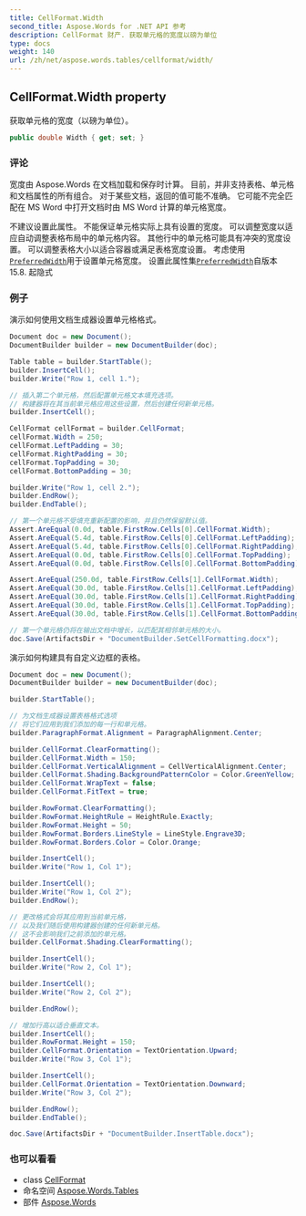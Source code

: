 ```yaml
---
title: CellFormat.Width
second_title: Aspose.Words for .NET API 参考
description: CellFormat 财产. 获取单元格的宽度以磅为单位
type: docs
weight: 140
url: /zh/net/aspose.words.tables/cellformat/width/
---
```

## CellFormat.Width property

获取单元格的宽度（以磅为单位）。

```csharp
public double Width { get; set; }
```

### 评论

宽度由 Aspose.Words 在文档加载和保存时计算。 目前，并非支持表格、单元格和文档属性的所有组合。 对于某些文档，返回的值可能不准确。 它可能不完全匹配在 MS Word 中打开文档时由 MS Word 计算的单元格宽度。

不建议设置此属性。 不能保证单元格实际上具有设置的宽度。 可以调整宽度以适应自动调整表格布局中的单元格内容。 其他行中的单元格可能具有冲突的宽度设置。 可以调整表格大小以适合容器或满足表格宽度设置。 考虑使用[`PreferredWidth`](../preferredwidth/)用于设置单元格宽度。 设置此属性集[`PreferredWidth`](../preferredwidth/)自版本 15.8. 起隐式

### 例子

演示如何使用文档生成器设置单元格格式。

```csharp
Document doc = new Document();
DocumentBuilder builder = new DocumentBuilder(doc);

Table table = builder.StartTable();
builder.InsertCell();
builder.Write("Row 1, cell 1.");

// 插入第二个单元格，然后配置单元格文本填充选项。
// 构建器将在其当前单元格应用这些设置，然后创建任何新单元格。
builder.InsertCell();

CellFormat cellFormat = builder.CellFormat;
cellFormat.Width = 250;
cellFormat.LeftPadding = 30;
cellFormat.RightPadding = 30;
cellFormat.TopPadding = 30;
cellFormat.BottomPadding = 30;

builder.Write("Row 1, cell 2.");
builder.EndRow();
builder.EndTable();

// 第一个单元格不受填充重新配置的影响，并且仍然保留默认值。
Assert.AreEqual(0.0d, table.FirstRow.Cells[0].CellFormat.Width);
Assert.AreEqual(5.4d, table.FirstRow.Cells[0].CellFormat.LeftPadding);
Assert.AreEqual(5.4d, table.FirstRow.Cells[0].CellFormat.RightPadding);
Assert.AreEqual(0.0d, table.FirstRow.Cells[0].CellFormat.TopPadding);
Assert.AreEqual(0.0d, table.FirstRow.Cells[0].CellFormat.BottomPadding);

Assert.AreEqual(250.0d, table.FirstRow.Cells[1].CellFormat.Width);
Assert.AreEqual(30.0d, table.FirstRow.Cells[1].CellFormat.LeftPadding);
Assert.AreEqual(30.0d, table.FirstRow.Cells[1].CellFormat.RightPadding);
Assert.AreEqual(30.0d, table.FirstRow.Cells[1].CellFormat.TopPadding);
Assert.AreEqual(30.0d, table.FirstRow.Cells[1].CellFormat.BottomPadding);

// 第一个单元格仍将在输出文档中增长，以匹配其相邻单元格的大小。
doc.Save(ArtifactsDir + "DocumentBuilder.SetCellFormatting.docx");
```

演示如何构建具有自定义边框的表格。

```csharp
Document doc = new Document();
DocumentBuilder builder = new DocumentBuilder(doc);

builder.StartTable();

// 为文档生成器设置表格格式选项
// 将它们应用到我们添加的每一行和单元格。
builder.ParagraphFormat.Alignment = ParagraphAlignment.Center;

builder.CellFormat.ClearFormatting();
builder.CellFormat.Width = 150;
builder.CellFormat.VerticalAlignment = CellVerticalAlignment.Center;
builder.CellFormat.Shading.BackgroundPatternColor = Color.GreenYellow;
builder.CellFormat.WrapText = false;
builder.CellFormat.FitText = true;

builder.RowFormat.ClearFormatting();
builder.RowFormat.HeightRule = HeightRule.Exactly;
builder.RowFormat.Height = 50;
builder.RowFormat.Borders.LineStyle = LineStyle.Engrave3D;
builder.RowFormat.Borders.Color = Color.Orange;

builder.InsertCell();
builder.Write("Row 1, Col 1");

builder.InsertCell();
builder.Write("Row 1, Col 2");
builder.EndRow();

// 更改格式会将其应用到当前单元格，
// 以及我们随后使用构建器创建的任何新单元格。
// 这不会影响我们之前添加的单元格。
builder.CellFormat.Shading.ClearFormatting();

builder.InsertCell();
builder.Write("Row 2, Col 1");

builder.InsertCell();
builder.Write("Row 2, Col 2");

builder.EndRow();

// 增加行高以适合垂直文本。
builder.InsertCell();
builder.RowFormat.Height = 150;
builder.CellFormat.Orientation = TextOrientation.Upward;
builder.Write("Row 3, Col 1");

builder.InsertCell();
builder.CellFormat.Orientation = TextOrientation.Downward;
builder.Write("Row 3, Col 2");

builder.EndRow();
builder.EndTable();

doc.Save(ArtifactsDir + "DocumentBuilder.InsertTable.docx");
```

### 也可以看看

* class [CellFormat](../)
* 命名空间 [Aspose.Words.Tables](../../cellformat/)
* 部件 [Aspose.Words](../../../)


